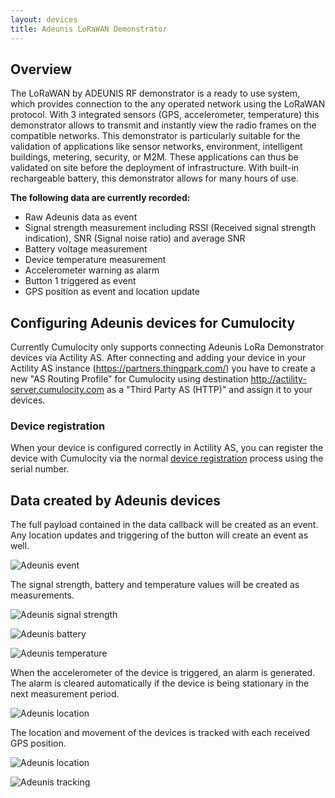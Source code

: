 ```yaml
---
layout: devices
title: Adeunis LoRaWAN Demonstrator 
---
```


## Overview

The LoRaWAN by ADEUNIS RF demonstrator is a ready to use system, which provides connection to the any operated network using the LoRaWAN protocol. With 3 integrated sensors (GPS, accelerometer, temperature) this demonstrator allows to transmit and instantly view the radio frames on the compatible networks. This demonstrator is particularly suitable for the validation of applications like sensor networks, environment, intelligent buildings, metering, security, or M2M. These applications can thus be validated on site before the deployment of infrastructure. With built-in rechargeable battery, this demonstrator allows for many hours of use.

**The following data are currently recorded:**

* Raw Adeunis data as event
* Signal strength measurement including RSSI (Received signal strength indication), SNR (Signal noise ratio) and average SNR
* Battery voltage measurement
* Device temperature measurement
* Accelerometer warning  as alarm
* Button 1 triggered as event
* GPS position as event and location update

## Configuring Adeunis devices for Cumulocity

Currently Cumulocity only supports connecting Adeunis LoRa Demonstrator devices via Actility AS. After connecting and adding your device in your Actility AS instance (https://partners.thingpark.com/) you have to create a new "AS Routing Profile" for Cumulocity using destination http://actility-server.cumulocity.com as a "Third Party AS (HTTP)" and assign it to your devices.

### Device registration

When your device is configured correctly in Actility AS, you can register the device with Cumulocity via the normal [device registration](http://www.cumulocity.com/guides/users-guide/device-management/#device-registration) process using the serial number.

## Data created by Adeunis devices

The full payload contained in the data callback will be created as an event. Any location updates and triggering of the button will create an event as well. 

![Adeunis event](/guides/images/devices/adeunis/adeunis_event.png)

The signal strength, battery and temperature values will be created as measurements.

![Adeunis signal strength](/guides/images/devices/adeunis/adeunis_signalstrength.png)

![Adeunis battery](/guides/images/devices/adeunis/adeunis_battery.png)

![Adeunis temperature](/guides/images/devices/adeunis/adeunis_temperature.png)

When the accelerometer of the device is triggered, an alarm is generated. The alarm is cleared automatically if the device is being stationary in the next measurement period.

![Adeunis location](/guides/images/devices/adeunis/adeunis_alarm.png)

The location and movement of the devices is tracked with each received GPS position.

![Adeunis location](/guides/images/devices/adeunis/adeunis_location.png)

![Adeunis tracking](/guides/images/devices/adeunis/adeunis_tracking.png)
